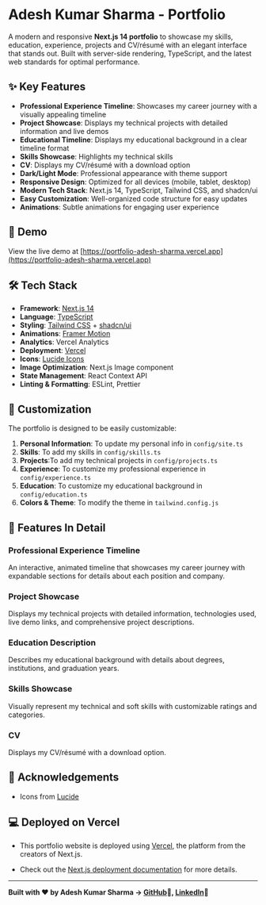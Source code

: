 # Adesh Kumar Sharma - Portfolio

A modern and responsive **Next.js 14 portfolio** to showcase my skills, education, experience, projects and CV/résumé with an elegant interface that stands out. Built with server-side rendering, TypeScript, and the latest web standards for optimal performance.

## ✨ Key Features

- **Professional Experience Timeline**: Showcases my career journey with a visually appealing timeline
- **Project Showcase**: Displays my technical projects with detailed information and live demos
- **Educational Timeline**: Displays my educational background in a clear timeline format
- **Skills Showcase**: Highlights my technical skills
- **CV**: Displays my CV/résumé with a download option
- **Dark/Light Mode**: Professional appearance with theme support
- **Responsive Design**: Optimized for all devices (mobile, tablet, desktop)
- **Modern Tech Stack**: Next.js 14, TypeScript, Tailwind CSS, and shadcn/ui
- **Easy Customization**: Well-organized code structure for easy updates
- **Animations**: Subtle animations for engaging user experience

## 🚀 Demo

View the live demo at [https://portfolio-adesh-sharma.vercel.app](https://portfolio-adesh-sharma.vercel.app)

## 🛠️ Tech Stack

- **Framework**: [Next.js 14](https://nextjs.org/)
- **Language**: [TypeScript](https://www.typescriptlang.org/)
- **Styling**: [Tailwind CSS](https://tailwindcss.com/) + [shadcn/ui](https://ui.shadcn.com/)
- **Animations**: [Framer Motion](https://www.framer.com/motion/)
- **Analytics**: Vercel Analytics
- **Deployment**: [Vercel](https://vercel.com)
- **Icons**: [Lucide Icons](https://lucide.dev/)
- **Image Optimization**: Next.js Image component
- **State Management**: React Context API
- **Linting & Formatting**: ESLint, Prettier

## 🎨 Customization

The portfolio is designed to be easily customizable:

1. **Personal Information**: To update my personal info in `config/site.ts`
2. **Skills**: To add my skills in `config/skills.ts`
3. **Projects**:To add my technical projects in `config/projects.ts`
4. **Experience**: To customize my professional experience in `config/experience.ts`
5. **Education**: To customize my educational background in `config/education.ts`
6. **Colors & Theme**: To modify the theme in `tailwind.config.js`

## 🌟 Features In Detail

### Professional Experience Timeline

An interactive, animated timeline that showcases my career journey with expandable sections for details about each position and company.

### Project Showcase

Displays my technical projects with detailed information, technologies used, live demo links, and comprehensive project descriptions.

### Education Description

Describes my educational background with details about degrees, institutions, and graduation years.

### Skills Showcase

Visually represent my technical and soft skills with customizable ratings and categories.

### CV

Displays my CV/résumé with a download option.

## 🙏 Acknowledgements

- Icons from [Lucide](https://lucide.dev/)

## 💻 Deployed on Vercel

- This portfolio website is deployed using [Vercel](https://vercel.com/new?utm_medium=default-template&filter=next.js&utm_source=create-next-app&utm_campaign=create-next-app-readme), the platform from the creators of Next.js.

- Check out the [Next.js deployment documentation](https://nextjs.org/docs/deployment) for more details.

---

**Built with ❤️ by Adesh Kumar Sharma -> [GitHub](https://github.com/Adesh-Kumar-Sharma)🔗, [LinkedIn](https://www.linkedin.com/in/adesh-kumar-sharma-jbp)🔗**
